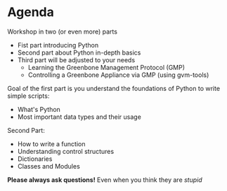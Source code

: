 # Agenda

Workshop in two (or even more) parts

* Fist part introducing Python
* Second part about Python in-depth basics
* Third part will be adjusted to your needs
    * Learning the Greenbone Management Protocol (GMP)
    * Controlling a Greenbone Appliance via GMP (using gvm-tools)

Goal of the first part is you understand the foundations of Python to write
simple scripts:
  * What's Python
  * Most important data types and their usage

Second Part:
  * How to write a function
  * Understanding control structures
  * Dictionaries
  * Classes and Modules

**Please always ask questions!** Even when you think they are *stupid*
